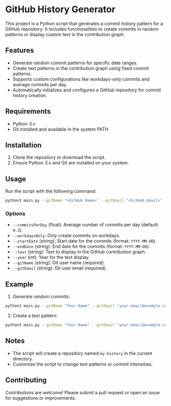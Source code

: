 
# GitHub History Generator

This project is a Python script that generates a commit history pattern for a GitHub repository. It includes functionalities to create commits in random patterns or display custom text in the contribution graph.

## Features

- Generate random commit patterns for specific date ranges.
- Create text patterns in the contribution graph using fixed commit patterns.
- Supports custom configurations like workdays-only commits and average commits per day.
- Automatically initializes and configures a GitHub repository for commit history creation.

## Requirements

- Python 3.x
- Git installed and available in the system PATH

## Installation

1. Clone the repository or download the script.
2. Ensure Python 3.x and Git are installed on your system.

## Usage

Run the script with the following command:

```bash
python3 main.py --gitName "<GitHub Name>" --gitEmail "<GitHub Email>" [options]
```

### Options

- `--commitsPerDay` (float): Average number of commits per day (default: `0.3`).
- `--workdaysOnly`: Only create commits on workdays.
- `--startDate` (string): Start date for the commits (format: `YYYY-MM-DD`).
- `--endDate` (string): End date for the commits (format: `YYYY-MM-DD`).
- `--text` (string): Text to display in the GitHub contribution graph.
- `--year` (int): Year for the text display.
- `--gitName` (string): Git user name (required).
- `--gitEmail` (string): Git user email (required).

## Example

1. Generate random commits:

```bash
python3 main.py --gitName "Your Name" --gitEmail "your-email@example.com" --commitsPerDay 0.5 --startDate 2024-01-01 --endDate 2024-12-31
```

2. Create a text pattern:

```bash
python3 main.py --gitName "Your Name" --gitEmail "your-email@example.com" --text "HELLO" --year 2024
```

## Notes

- The script will create a repository named `my-history` in the current directory.
- Customize the script to change text patterns or commit intensities.

## Contributing

Contributions are welcome! Please submit a pull request or open an issue for suggestions or improvements.
